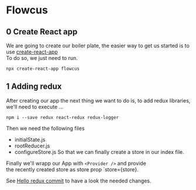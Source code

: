 # Flowcus

## 0 Create React app

We are going to create our boiler plate, the easier way
to get us started is to use [create-react-app](https://github.com/facebookincubator/create-react-app)  
To do so, we just need to run.  

```
npx create-react-app flowcus
```

## 1 Adding redux

After creating our app the next thing we want to do is,
to add redux libraries, we'll need to execute ...
```
npm i --save redux react-redux redux-logger
```
Then we need the following files
- initialState.js
- rootReducer.js
- configureStore.js
So that we can finally create a store in our index file.  

Finally we'll wrapp our App with `<Provider />` and provide  
the recently created store as store prop `store={store}.

See [Hello redux commit](https://github.com/codefulness/flowcus/pull/1)
to have a look the needed changes. 
